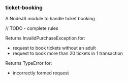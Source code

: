 ### ticket-booking
A NodeJS module to handle ticket booking

// TODO - complete rules

Returns InvalidPurchaseException for:

 - request to book tickets without an adult
 - request to book more than 20 tickets in 1 transaction

Returns TypeError for:

 - incorrectly formed request
